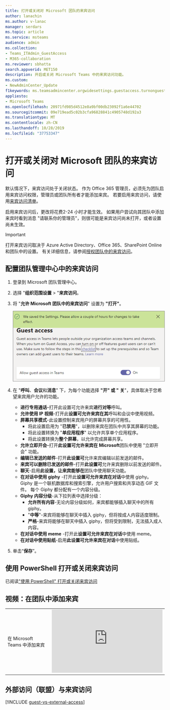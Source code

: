 ```yaml
---
title: 打开或关闭对 Microsoft 团队的来宾访问
author: lanachin
ms.author: v-lanac
manager: serdars
ms.topic: article
ms.service: msteams
audience: admin
ms.collection:
- Teams_ITAdmin_GuestAccess
- M365-collaboration
ms.reviewer: sbhatta
search.appverid: MET150
description: 开启或关闭 Microsoft Teams 中的来宾访问功能。
ms.custom:
- NewAdminCenter_Update
f1keywords: ms.teamsadmincenter.orgwidesettings.guestaccess.turnonguestaccessarticle
appliesto:
- Microsoft Teams
ms.openlocfilehash: 20971fd985d4512e8a9bf00db23092f1a6e44702
ms.sourcegitcommit: 09e719ead5c02b3cfa96828841c4905748d192a3
ms.translationtype: MT
ms.contentlocale: zh-CN
ms.lasthandoff: 10/28/2019
ms.locfileid: "37753347"
---
```

<a name="turn-on-or-turn-off-guest-access-to-microsoft-teams"></a>打开或关闭对 Microsoft 团队的来宾访问
===================================================

默认情况下，来宾访问处于关闭状态。 作为 Office 365 管理员，必须先为团队启用来宾访问权限，管理员或团队所有者才能添加来宾。 若要启用来宾访问，请使用[来宾访问清单](guest-access-checklist.md)。 

启用来宾访问后，更改将花费2-24 小时才能生效。 如果用户尝试向其团队中添加来宾时看到消息 "请联系你的管理员"，则很可能是来宾访问尚未打开，或者设置尚未生效。

> [!IMPORTANT]
> 打开来宾访问取决于 Azure Active Directory、Office 365、SharePoint Online 和团队中的设置。 有关详细信息，请参阅[授权团队中的来宾访问](Teams-dependencies.md)。



## <a name="configure-guest-access-in-the-teams-admin-center"></a>配置团队管理中心中的来宾访问

1.  登录到 Microsoft 团队管理中心。

2.  选择 "**组织范围设置** > "**来宾访问**。

3. 将 "**允许 Microsoft 团队中的来宾访问**" 设置为 **"打开"**。

    ![允许来宾访问开关设置为 "开" ](media/set-up-guests-image1.png)

4.  在 "**呼叫**、**会议**和**消息**" 下，为每个功能选择 **"开" 或 "** **关**"，具体取决于您希望来宾用户允许的功能。

    - **进行专用通话**–打开此设置可允许来宾**进行对等**呼叫。
    - **允许使用 IP 视频**-打开此**设置可允许来宾在其**呼叫和会议中使用视频。
    - **屏幕共享模式**-此设置控制来宾用户的屏幕共享的可用性。 
       - 将此设置启用为 "**已禁用**"，以删除来宾在团队中共享其屏幕的功能。 
       - 将此设置转换为 "**单应用程序**" 以允许共享单个应用程序。 
       - 将此设置转换为**整个屏幕**，以允许完成屏幕共享。
    - **允许立即开会**–打开**此设置可允许来宾在 Microsoft**团队中使用 "立即开会" 功能。
    - **编辑已发送的邮件**-打开**此设置可**允许来宾编辑以前发送的邮件。
    - **来宾可以删除已发送的邮件**-打开**此设置可**允许来宾删除以前发送的邮件。
    - **聊天**-启用**此设置，让来宾能够在**团队中使用聊天功能。
    - **在对话中使用 giphy** -打开此**设置可允许来宾在对话**中使用 giphy。 Giphy 是一个联机数据库和搜索引擎，允许用户搜索和共享动态 GIF 文件。 每个 Giphy 都分配有一个内容分级。
    - **Giphy 内容分级**-从下拉列表中选择分级：
       - **允许所有内容**-无论内容分级如何，来宾都能够插入聊天中的所有 giphy。
       - "**中等**"-来宾将能够在聊天中插入 giphy，但将按成人内容适度限制。
       - **严格**-来宾将能够在聊天中插入 giphy，但将受到限制，无法插入成人内容。
    - **在对话中使用 meme** -打开此**设置可允许来宾在对话**中使用 meme。
    - **在对话中使用贴纸**-启用**此设置可允许来宾在对话**中使用贴纸。 


5.  单击“**保存**”。

## <a name="use-powershell-to-turn-guest-access-on-or-off"></a>使用 PowerShell 打开或关闭来宾访问
已阅读["使用 PowerShell" 打开或关闭来宾访问](guest-access-PowerShell.md#use-powershell-to-turn-guest-access-on-or-off)


## <a name="video-adding-guests-in-teams"></a>视频：在团队中添加来宾

|  |  |
|---------|---------|
| 在 Microsoft Teams 中添加来宾   | <iframe width="350" height="200" src="https://www.youtube.com/embed/1daMBDyBLZc" frameborder="0" allowfullscreen></iframe>   | 


## <a name="external-access-federation-vs-guest-access"></a>外部访问（联盟）与来宾访问

[!INCLUDE [guest-vs-external-access](includes/guest-vs-external-access.md)]